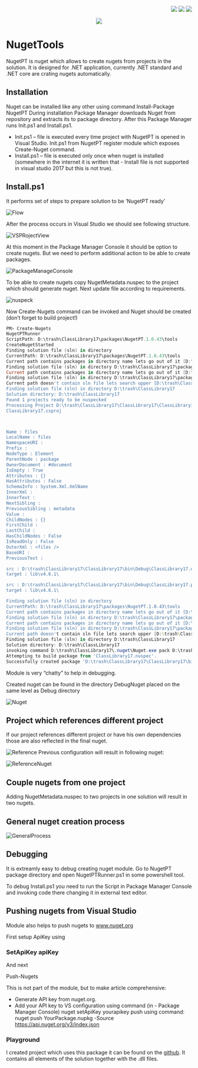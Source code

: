 <!--Category:Powershell,C#--> 
 <p align="right">
    <a href="https://www.powershellgallery.com/packages/ProductivityTools.ConvertTcx2Gpx/"><img src="Images/Header/Powershell_border_40px.png" /></a>
    <a href="http://productivitytools.tech/convert-tcx-to-gpx/"><img src="Images/Header/ProductivityTools_green_40px_2.png" /><a> 
    <a href="https://github.com/pwujczyk/ProductivityTools.ConvertTcx2Gpx"><img src="Images/Header/Github_border_40px.png" /></a>
</p>
<p align="center">
    <a href="http://productivitytools.tech/">
        <img src="Images/Header/LogoTitle_green_500px.png" />
    </a>
</p>

# NugetTools 

NugetPT is nuget which allows to create nugets from projects in the solution. It is designed for .NET application, currently .NET standard and .NET core are crating nugets automatically.


## Installation
Nuget can be installed like any other using command
Install-Package NugetPT
During installation Package Manager downloads Nuget from repository and extracts its to package directory. After this Package Manager runs Init.ps1 and Install.ps1.

- Init.ps1 – file is executed every time project with NugetPT is opened in Visual Studio. Init.ps1 from NugetPT register module which exposes Create-Nuget command.
- Install.ps1 – file is executed only once when nuget is installed (somewhere in the internet it is written that - Install file is not supported in visual studio 2017 but this is not true).

## Install.ps1

It performs set of steps to prepare solution to be ‘NugetPT ready’

![Flow](Images/Flow.png)

After the process occurs in Visual Studio we should see following structure.

![VSPRojectView](Images/VSPRojectView.png)

At this moment in the Package Manager Console it should be option to create nugets. But we need to perform additional action to be able to create packages.

![PackageManageConsole](Images/PackageManageConsole.png)

To be able to create nugets copy NugetMetadata.nuspec to the project which should generate nuget. Next update file according to requirements.

![nuspeck](Images/nuspeck.png)

Now Create-Nugets command can be invoked and Nuget should be created (don’t forget to build project!)

```powershell
PM> Create-Nugets
NugetPTRunner
ScriptPath: D:\trash\ClassLibrary17\packages\NugetPT.1.0.43\tools
CreateNugetStarted
Finding solution file (sln) in directory 
CurrentPath: D:\trash\ClassLibrary17\packages\NugetPT.1.0.43\tools
Current path contains packages in directory name lets go out of it [D:\trash\ClassLibrary17\packages\NugetPT.1.0.43\tools]
Finding solution file (sln) in directory D:\trash\ClassLibrary17\packages\NugetPT.1.0.43
Current path contains packages in directory name lets go out of it [D:\trash\ClassLibrary17\packages\NugetPT.1.0.43]
Finding solution file (sln) in directory D:\trash\ClassLibrary17\packages
Current path doesn't contain sln file lets search upper [D:\trash\ClassLibrary17\packages]
Finding solution file (sln) in directory D:\trash\ClassLibrary17
Solution directory: D:\trash\ClassLibrary17
Found 1 projects ready to be nuspecked
Processing Project D:\trash\ClassLibrary17\ClassLibrary17\ClassLibrary17.csproj
ClassLibrary17.csproj



Name : files
LocalName : files
NamespaceURI : 
Prefix : 
NodeType : Element
ParentNode : package
OwnerDocument : #document
IsEmpty : True
Attributes : {}
HasAttributes : False
SchemaInfo : System.Xml.XmlName
InnerXml : 
InnerText : 
NextSibling : 
PreviousSibling : metadata
Value : 
ChildNodes : {}
FirstChild : 
LastChild : 
HasChildNodes : False
IsReadOnly : False
OuterXml : <files />
BaseURI : 
PreviousText :

src : D:\trash\ClassLibrary17\ClassLibrary17\bin\Debug\ClassLibrary17.dll
target : lib\v4.6.1\

src : D:\trash\ClassLibrary17\ClassLibrary17\bin\Debug\ClassLibrary17.pdb
target : lib\v4.6.1\

Finding solution file (sln) in directory 
CurrentPath: D:\trash\ClassLibrary17\packages\NugetPT.1.0.43\tools
Current path contains packages in directory name lets go out of it [D:\trash\ClassLibrary17\packages\NugetPT.1.0.43\tools]
Finding solution file (sln) in directory D:\trash\ClassLibrary17\packages\NugetPT.1.0.43
Current path contains packages in directory name lets go out of it [D:\trash\ClassLibrary17\packages\NugetPT.1.0.43]
Finding solution file (sln) in directory D:\trash\ClassLibrary17\packages
Current path doesn't contain sln file lets search upper [D:\trash\ClassLibrary17\packages]
Finding solution file (sln) in directory D:\trash\ClassLibrary17
Solution directory: D:\trash\ClassLibrary17
invoking command D:\trash\ClassLibrary17\.nuget\Nuget.exe pack D:\trash\ClassLibrary17\ClassLibrary17\bin\DebugNuget\ClassLibrary17.nuspec -OutputDirectory D:\trash\ClassLibrary17\ClassLibrary17\bin\DebugNuget
Attempting to build package from 'ClassLibrary17.nuspec'.
Successfully created package 'D:\trash\ClassLibrary17\ClassLibrary17\bin\DebugNuget\MyCoolProject.0.0.1.nupkg'.
```

Module is very “chatty” to help in debugging.

Created nuget can be found in the directory DebugNuget placed on the same level as Debug directory

![Nuget](Images/Nuget.png)

## Project which references different project

If our project references different project or have his own dependencies those are also reflected in the final nuget.

![Reference](Images/Reference.png)
Previous configuration will result in following nuget:

![ReferenceNuget](Images/ReferenceNuget.png)

## Couple nugets from one project
Adding NugetMetadata.nuspec to two projects in one solution will result in two nugets.

## General nuget creation process

![GeneralProcess](Images/GeneralProcess.png)


## Debugging
It is extreamly easy to debug creating nuget module. Go to NugetPT package directory and open NugetPTRunner.ps1 in some powershell tool.

To debug Install.ps1 you need to run the Script in Package Manager Console and invoking code there changing it in external text editor.

## Pushing nugets from Visual Studio
Module also helps to push nugets to www.nuget.org

First setup ApiKey using

### SetApiKey apiKey

And next

Push-Nugets

This is not part of the module, but to make article comprehensive:

- Generate API key from nuget.org.
- Add your API key to VS configuration using command (in - Package Manager Console) nuget setApiKey yourapikey
push using command: nuget push YourPackage.nupkg -Source https://api.nuget.org/v3/index.json
 

### Playground
I created project which uses this package it can be found on the [github](https://github.com/pwujczyk/NugetPTExample). It contains all elements of the solution together with the .dll files.

